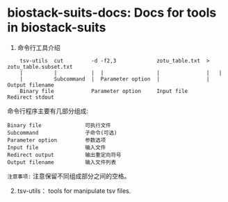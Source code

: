 # biostack-suits-docs: Docs for tools in biostack-suits 


1. 命令行工具介绍

```
    tsv-utils  cut         -d -f2,3             zotu_table.txt  >   zotu_table.subset.txt
    |          |           |  |                 |               |   |
    |          Subcommand  |  Parameter option  |               |   Output filename
    Binary file            Parameter option     Input file      Redirect stdout 
```

命令行程序主要有几部分组成:

```
Binary file              可执行文件
Subcommand               子命令(可选)
Parameter option         参数选项
Input file               输入文件
Redirect output          输出重定向符号
Output filename          输入文件列表
```

`注意事项:` 注意保留不同组成部分之间的空格。

2. tsv-utils： tools for manipulate tsv files.

